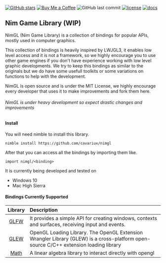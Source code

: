 [![GitHub stars](https://img.shields.io/github/stars/cavariux/nimgl.svg?style=social&logo=github&label=Stars)](https://github.com/cavariux/nimgl)
[![Buy Me a Coffee](https://img.shields.io/badge/buy%20me-coffee-orange.svg?longCache=true&style=flat-square)](https://cav.bz/coffee)
![GitHub last commit](https://img.shields.io/github/last-commit/cavariux/nimgl.svg?style=flat-square)
[![license](https://img.shields.io/github/license/mashape/apistatus.svg?style=flat-square)](LICENSE)
[![docs](https://img.shields.io/badge/docs-passing-ff69b4.svg?style=flat-square)](https://nimgl.org)

## Nim Game Library (WIP)

NimGL (Nim Game Library) is a collection of bindings for popular APIs, mostly used in computer graphics.

This collection of bindings is heavily inspired by LWJGL3, it enables low level access and it is not a framework, so we highly encourage you to use other game engines if you don't have experience working with low level graphic developments.
We try to keep this bindings as similar to the originals but we do have some usefull toolkits or some variations on functions to help with the development.

NimGL is open source and is under the MIT License, we highly encourage every developer that uses it to make improvements and fork them here.

###### NimGL is under heavy development so expect drastic changes and improvements

#### Install
You will need nimble to install this library.  
```
nimble install https://github.com/cavariux/nimgl
```

After that you can access all the bindings by importing them like.  
```
import nimgl/<binding>
```

It is currently being developed and tested on

* Windows 10
* Mac High Sierra

#### Bindings Currently Supported

| Library | Description |
|:-------:|:------------|
| [GLFW](src/nimgl/glfw.nim) | It provides a simple API for creating windows, contexts and surfaces, receiving input and events. |
| [GLEW](src/nimgl/glew.nim) | OpenGL Loading Library. The OpenGL Extension Wrangler Library (GLEW) is a cross-platform open-source C/C++ extension loading library |
| [Math](src/nimgl/math.nim) | A linear algebra library to interact directly with opengl |